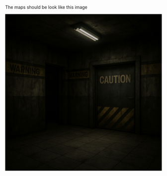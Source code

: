 The maps should be look like this image

![alt text](https://github.com/MepxDev/MyProject/blob/main/maps/MyProjectLooks.png "Logo Title Text 1")
